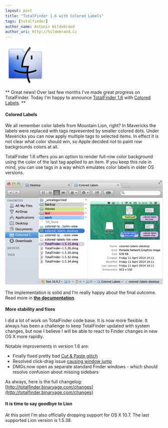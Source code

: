 ```yaml
---
layout: post
title: "TotalFinder 1.6 with Colored Labels"
tags: [totalfinder]
author_name: Antonin Hildebrand
author_uri: http://hildebrand.cz
---
```


<img src="/shared/img/icons/totalfinder-128.png" class="intro-icon"/>

** Great news! Over last few months I've made great progress on TotalFinder. Today I'm happy to announce [TotalFinder 1.6](http://totalfinder.binaryage.com/changes#1.6) with [Colored Labels](http://totalfinder.binaryage.com/colored-labels). **

#### Colored Labels

We all remember color labels from Mountain Lion, right? In Mavericks the labels were replaced with tags represented by smaller colored dots. Under Mavericks you can now apply multiple tags to selected items. In effect it is not clear what color should win, so Apple decided not to paint row backgrounds colors at all.

TotalFinder 1.6 offers you an option to render full-row color background using the color of the last tag applied to an item. If you keep this rule in mind, you can use tags in a way which emulates color labels in older OS versions.

<img src="/images/full-clabels.png" class="blog-image"/>

The implementation is solid and I'm really happy about the final outcome. Read more in **[the documentation](http://totalfinder.binaryage.com/colored-labels)**.

#### More stability and fixes

I did a lot of work on TotalFinder code base. It is now more flexible. It always has been a challenge to keep TotalFinder updated with system changes, but now I believe I will be able to react to Finder changes in new OS X more rapidly.

Notable improvements in version 1.6 are:

  * Finally fixed pretty bad <a href="http://discuss.binaryage.com/t/totalfinder-does-not-clear-selection-keyboard-shortcuts-dont-work/1611/5">Cut &amp; Paste glitch</a>
  * Resolved click-drag issue <a href="http://discuss.binaryage.com/t/mavericks-totalfinder-window-moves-position-on-screen-by-itself/1687">causing window jump</a>
  * DMGs now open as separate standard Finder windows - which should resolve confusion about missing sidebars
  
As always, here is the full changelog: [http://totalfinder.binaryage.com/changes](http://totalfinder.binaryage.com/changes)

#### It is time to say goodbye to Lion

At this point I'm also officially dropping support for OS X 10.7. The last supported Lion version is 1.5.38.
